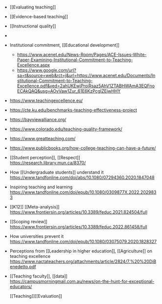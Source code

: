 - [[Evaluating teaching]]
- [[Evidence-based teaching]]
- [[Instructional quality]]
-
- Institutional commitment, [[Educational development]]
	- https://www.acenet.edu/News-Room/Pages/ACE-Issues-White-Paper-Examining-Institutional-Commitment-to-Teaching-Excellence.aspx
	- https://www.google.com/url?sa=t&source=web&rct=j&url=https://www.acenet.edu/Documents/Institutional-Commitment-to-Teaching-Excellence.pdf&ved=2ahUKEwjProiRsaz5AhV1ZTABHWAmA3EQFnoECAkQAQ&usg=AOvVaw1Zur_61E6KzPcgIZEjwHHY
- https://www.teachingexcellence.eu/
- https://cte.ku.edu/benchmarks-teaching-effectiveness-project
- https://bayviewalliance.org/
- https://www.colorado.edu/teaching-quality-framework/
- https://www.greatteaching.com/
- https://www.publicbooks.org/how-college-teaching-can-have-a-future/
- [[Student perception]], [[Respect]] https://research.library.mun.ca/8370/
- How [[Undergraduate students]] understand it https://www.tandfonline.com/doi/abs/10.1080/07294360.2020.1847048
- Inspiring teaching and learning https://www.tandfonline.com/doi/epub/10.1080/0309877X.2022.2029833
- [[K12]] [[Meta-analysis]] https://www.frontiersin.org/articles/10.3389/feduc.2021.824504/full
- [[Scoping review]] https://www.frontiersin.org/articles/10.3389/feduc.2022.861458/full
- How universities prevent it https://www.tandfonline.com/doi/epub/10.1080/03075079.2020.1828327
- Perceptions from [[Leadership in higher education]], [[Agriculture]] on teaching excellence https://www.nactateachers.org/attachments/article/2824/7.%20%20DiBenedetto.pdf
- [[Teaching faculty]], [[data]] https://campusmorningmail.com.au/news/on-the-hunt-for-exceptional-educators/
  
  [[Teaching]][[Evaluation]]